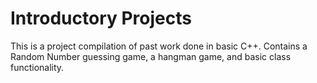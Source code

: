 # Introductory Projects
This is a project compilation of past work done in basic C++. Contains a Random Number guessing game, a hangman game, and basic class functionality.
